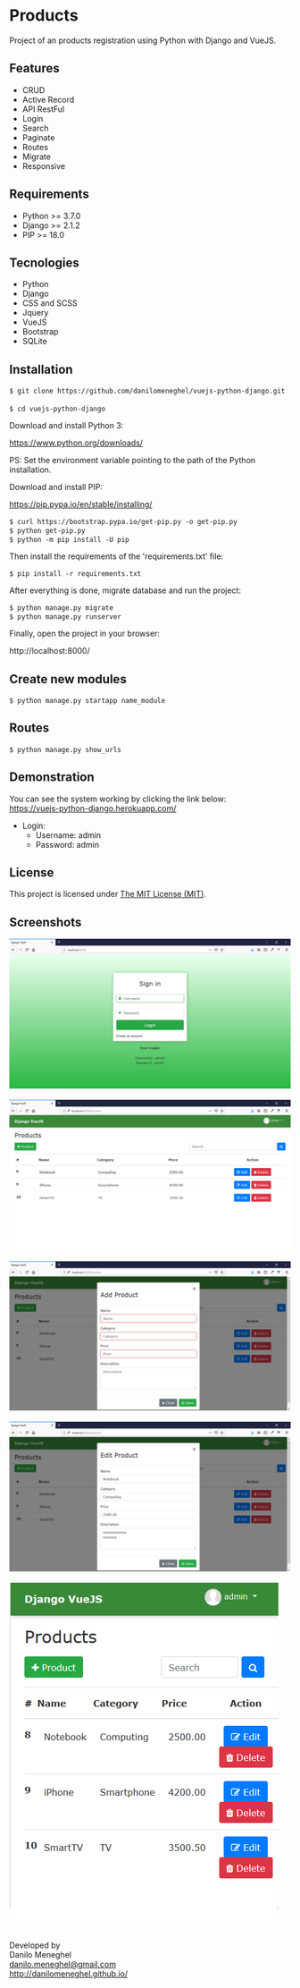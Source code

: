 # Products

Project of an products registration using Python with Django and VueJS.

## Features

- CRUD
- Active Record
- API RestFul
- Login
- Search
- Paginate
- Routes
- Migrate
- Responsive

## Requirements

- Python >= 3.7.0
- Django >= 2.1.2
- PIP >= 18.0

## Tecnologies

- Python
- Django
- CSS and SCSS
- Jquery
- VueJS
- Bootstrap
- SQLite

## Installation

```
$ git clone https://github.com/danilomeneghel/vuejs-python-django.git

$ cd vuejs-python-django
```

Download and install Python 3: 

https://www.python.org/downloads/

PS: Set the environment variable pointing to the path of the Python installation.


Download and install PIP:

https://pip.pypa.io/en/stable/installing/

```
$ curl https://bootstrap.pypa.io/get-pip.py -o get-pip.py
$ python get-pip.py
$ python -m pip install -U pip
```

Then install the requirements of the 'requirements.txt' file:

```
$ pip install -r requirements.txt
```

After everything is done, migrate database and run the project:

```
$ python manage.py migrate
$ python manage.py runserver
```

Finally, open the project in your browser: 

http://localhost:8000/

## Create new modules

```
$ python manage.py startapp name_module
```

## Routes

```
$ python manage.py show_urls
```

## Demonstration

You can see the system working by clicking the link below:<br>
https://vuejs-python-django.herokuapp.com/

- Login:
    - Username: admin
    - Password: admin

## License

This project is licensed under <a href="LICENSE">The MIT License (MIT)</a>.

## Screenshots

![Screenshots](screenshots/screenshot01.png)<br><br>
![Screenshots](screenshots/screenshot02.png)<br><br>
![Screenshots](screenshots/screenshot03.png)<br><br>
![Screenshots](screenshots/screenshot04.png)<br><br>
![Screenshots](screenshots/screenshot05.png)<br><br>


Developed by<br>
Danilo Meneghel<br>
danilo.meneghel@gmail.com<br>
http://danilomeneghel.github.io/<br>
